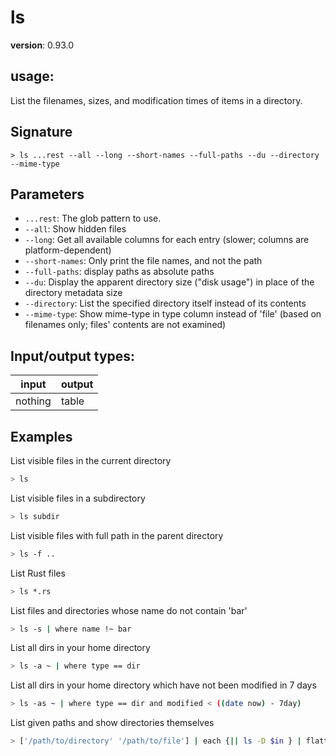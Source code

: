 # ls

**version**: 0.93.0

## **usage**:

List the filenames, sizes, and modification times of items in a directory.

## Signature

`> ls ...rest --all --long --short-names --full-paths --du --directory --mime-type`

## Parameters

- `...rest`: The glob pattern to use.
- `--all`: Show hidden files
- `--long`: Get all available columns for each entry (slower; columns are platform-dependent)
- `--short-names`: Only print the file names, and not the path
- `--full-paths`: display paths as absolute paths
- `--du`: Display the apparent directory size ("disk usage") in place of the directory metadata size
- `--directory`: List the specified directory itself instead of its contents
- `--mime-type`: Show mime-type in type column instead of 'file' (based on filenames only; files' contents are not examined)

## Input/output types:

| input   | output |
| ------- | ------ |
| nothing | table  |

## Examples

List visible files in the current directory

```bash
> ls
```

List visible files in a subdirectory

```bash
> ls subdir
```

List visible files with full path in the parent directory

```bash
> ls -f ..
```

List Rust files

```bash
> ls *.rs
```

List files and directories whose name do not contain 'bar'

```bash
> ls -s | where name !~ bar
```

List all dirs in your home directory

```bash
> ls -a ~ | where type == dir
```

List all dirs in your home directory which have not been modified in 7 days

```bash
> ls -as ~ | where type == dir and modified < ((date now) - 7day)
```

List given paths and show directories themselves

```bash
> ['/path/to/directory' '/path/to/file'] | each {|| ls -D $in } | flatten
```
